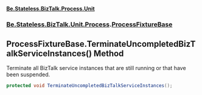 #### [Be.Stateless.BizTalk.Process.Unit](README.md 'README')
### [Be.Stateless.BizTalk.Unit.Process](Be.Stateless.BizTalk.Unit.Process.md 'Be.Stateless.BizTalk.Unit.Process').[ProcessFixtureBase](ProcessFixtureBase.md 'Be.Stateless.BizTalk.Unit.Process.ProcessFixtureBase')

## ProcessFixtureBase.TerminateUncompletedBizTalkServiceInstances() Method

Terminate all BizTalk service instances that are still running or that have been suspended.

```csharp
protected void TerminateUncompletedBizTalkServiceInstances();
```